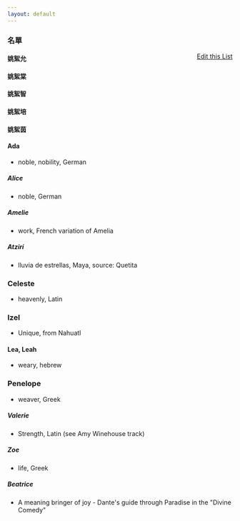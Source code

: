 ```yaml
---
layout: default
---
```


<h3>
<a id="a-list-of-names" class="anchor" href="#a-list-of-names" aria-hidden="true"><span class="octicon octicon-link"></span></a>名單</h3>
<a href="https://github.com/Strangehill/names/edit/gh-pages/index.md" style="float:right;">Edit this List</a>



#### 姚絮允

#### 姚絮棠

#### 姚絮智

#### 姚絮培

#### 姚絮茵



#### Ada
  - noble, nobility, German

##### Alice
  - noble, German

##### Amelie
  - work, French variation of Amelia

##### Atziri
  - lluvia de estrellas, Maya, source: Quetita

### Celeste
  - heavenly, Latin

### Izel
  - Unique, from Nahuatl

#### Lea, Leah
  - weary, hebrew

### Penelope
  - weaver, Greek

##### Valerie 
  - Strength, Latin (see Amy Winehouse track)

##### Zoe
  - life, Greek

##### Beatrice
  - A meaning bringer of joy - Dante's guide through Paradise in the "Divine Comedy"


